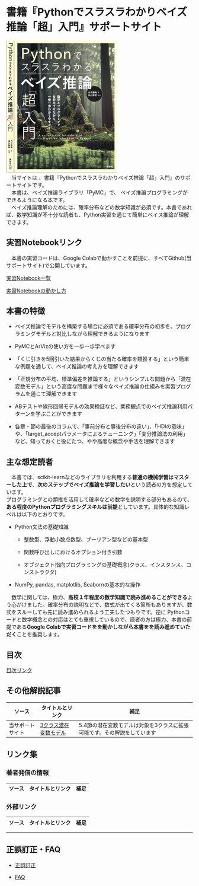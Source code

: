 # 書籍『Pythonでスラスラわかりベイズ推論「超」入門』サポートサイト

<div align="left">
<img src="images/表紙-v1.png" width="300">
</div>
　当サイトは 、書籍『Pythonでスラスラわかりベイズ推論「超」入門』のサポートサイトです。<br> 　本書は、ベイズ推論ライブラリ「PyMC」で、 ベイズ推論プログラミングができるようになる本です。<br>　ベイズ推論理解のためには、確率分布などの数学知識が必須です。本書であれば、数学知識が不十分な読者も、Python実習を通じて簡単にベイス推論が理解できます。




## 実習Notebookリンク
　本書の実習コードは、Google Colabで動かすことを前提に、すべてGithub(当サポートサイト)で公開しています。  

[実習Notebook一覧](https://github.com/makaishi2/python_bayes_intro/tree/main/notebooks)

[実習Notebookの動かし方](refs/how-to-run.md)



<!---

## Amazonへのリンク

[単行本](https://www.amazon.co.jp/dp/4296110322) 

[Kindle](https://www.amazon.co.jp/dp/B09G622WB6/)  

-->



## 本書の特徴

* ベイズ推論でモデルを構築する場合に必須である確率分布の初歩を、プログラミングモデルと対比しながら理解できるようになります

* PyMCとArVizの使い方を一歩一歩学べます

* 「くじ引きを5回引いた結果からくじの当たる確率を類推する」という簡単な例題を通して、ベイズ推論の考え方を理解できます

* 「正規分布の平均、標準偏差を推論する」というシンプルな問題から「潜在変数モデル」という高度な問題まで様々なベイズ推論の仕組みを実習プログラムを通じて理解できます

* ABテストや線形回帰モデルの効果検証など、業務観点でのベイズ推論利用パターンを学ぶことができます

* 各章・節の最後のコラムで、「事前分布と事後分布の違い」、「HDIの意味」や、「target_acceptパラメータによるチューニング」「変分推論法の利用」など、知っておくと役にたつ、やや高度な概念や手法を理解できます



## 主な想定読者



　本書では、scikit-learnなどのライブラリを利用する**普通の機械学習はマスターした上で**、**次のステップでベイズ推論を学習したい**という読者の方を想定しています。<br>プログラミングとの類推を活用して確率などの数学を説明する部分もあるので、**ある程度のPythonプログラミングスキルは前提**としています。具体的な知識レベルは以下のとおりです。



* Python文法の基礎知識

  - 整数型、浮動小数点数型、ブーリアン型などの基本型

  - 関数呼び出しにおけるオプション付き引数

  - オブジェクト指向プログラミングの基礎概念(クラス、インスタンス、コンストラクタ)


* NumPy, pandas, matplotlib, Seabornの基本的な操作



　数学に関しては、極力、**高校１年程度の数学知識で読み進めることができる**よう心がけました。確率分布の説明などで、数式が出てくる箇所もありますが、数式をスルーしても先に読み進められるよう工夫したつもりです。逆に Pythonコードと数学概念との対応はとても重視しているので、読者の方は極力、本書の前提である**Google Colabで実習コードをを動かしながら本書をを読み進めていただく**ことを推奨します。




## 目次

[目次リンク](ref/目次.md)







## その他解説記事
|ソース  |タイトルとリンク  |補足|
|---|---|---|
|当サポートサイト|[3クラス潜在変数モデル](refs/3クラス潜在変数モデル.pdf)|5.4節の潜在変数モデルは対象を3クラスに拡張可能です。その解説をしています|



## リンク集

### 著者発信の情報

|ソース  |タイトルとリンク  |補足|
|---|---|---|



### 外部リンク


|ソース  |タイトルとリンク  |補足|
|---|---|---|

***


## 正誤訂正・FAQ

<!---
* [Notebook補足情報](notebook-ref.md)
-->  

* [正誤訂正](refs/errors.md)

* [FAQ](refs/faqs.md)

